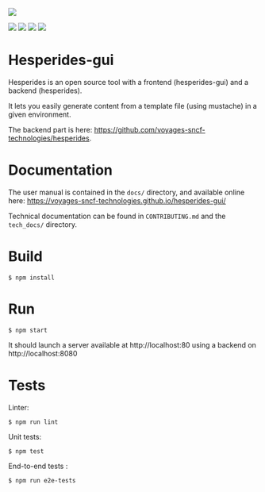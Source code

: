 [![](https://travis-ci.org/voyages-sncf-technologies/hesperides-gui.svg)](https://travis-ci.org/voyages-sncf-technologies/hesperides-gui)

[![](https://img.shields.io/badge/PRs-welcome-brightgreen.svg?style=flat)](http://makeapullrequest.com)
[![](https://img.shields.io/github/issues/voyages-sncf-technologies/hesperides-gui.svg)](https://github.com/voyages-sncf-technologies/hesperides-gui/issues)
[![](https://img.shields.io/github/contributors/voyages-sncf-technologies/hesperides-gui.svg)](https://img.shields.io/github/contributors/voyages-sncf-technologies/hesperides-gui.svg)
[![](https://img.shields.io/badge/License-GPL%20v3-blue.svg)](https://www.gnu.org/licenses/gpl-3.0)

Hesperides-gui
==============

Hesperides is an open source tool with a frontend (hesperides-gui) and a backend (hesperides).

It lets you easily generate content from a template file (using mustache) in a given environment.

The backend part is here: <https://github.com/voyages-sncf-technologies/hesperides>.

Documentation
=============

The user manual is contained in the `docs/` directory,
and available online here: <https://voyages-sncf-technologies.github.io/hesperides-gui/>

Technical documentation can be found in `CONTRIBUTING.md` and the `tech_docs/` directory.

Build
=====

```shell
$ npm install
```

Run
===

```shell
$ npm start
```

It should launch a server available at http://localhost:80 using a backend on http://localhost:8080

Tests
=====

Linter:
```shell
$ npm run lint
```

Unit tests:
```shell
$ npm test
```

End-to-end tests :
```shell
$ npm run e2e-tests
```
